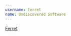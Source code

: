 ```yaml
---
username: ferret
name: Undiscovered Software
---
```


[Ferret](http://apps.microsoft.com/windows/en-US/app/ferret/06c1411a-4aba-466c-999b-8ba63667a03c)
